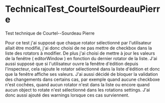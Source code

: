 # TechnicalTest_CourtelSourdeauPierre
Test technique de Courtel--Sourdeau Pierre

Pour ce test j'ai supposé que chaque rotator sélectionné par l'utilisateur allait être modifié, j'ai donc choisi de ne pas mettre de checkbox dans la liste des rotators à modifier.
De plus j'ai choisi de mettre à jour les valeurs de la fenêtre ( editorWindow ) en fonction du dernier rotator de la liste.
J'ai aussi supposé que si l'utilisateur ouvre la fenêtre d'édition depuis l'inspecteur, cela rajoute le rotator sélectionné dans la liste d'édition et donc que la fenêtre affiche ses valeurs.
J'ai aussi décidé de bloquer la validation des changements dans certains cas, par exemple quand aucune checkboxe n'est cochées, quand aucun rotator n'est dans la liste ou encore quand aucun object to rotate n'est sélectionné dans les rotations settings.
J'ai donc aussi ajouté des warnings lorsque ces cas surviennent.
